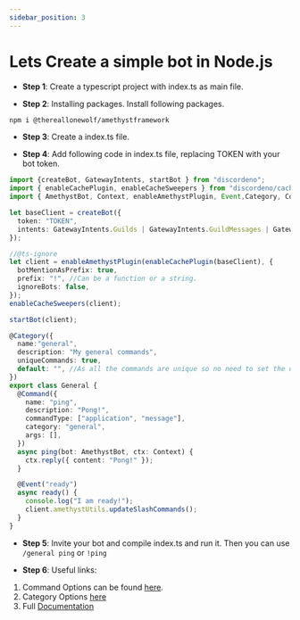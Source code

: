 ```yaml
---
sidebar_position: 3
---
```


# Lets Create a simple bot in Node.js

- **Step 1**: Create a typescript project with index.ts as main file.

- **Step 2**: Installing packages. Install following packages.

```bash
npm i @thereallonewolf/amethystframework
```

- **Step 3**: Create a index.ts file.

- **Step 4**: Add following code in index.ts file, replacing TOKEN with your bot token.

```ts
import {createBot, GatewayIntents, startBot } from "discordeno";
import { enableCachePlugin, enableCacheSweepers } from "discordeno/cache-plugin";
import { AmethystBot, Context, enableAmethystPlugin, Event,Category, Command } from "@thereallonewolf/amethystframework";

let baseClient = createBot({
  token: "TOKEN",
  intents: GatewayIntents.Guilds | GatewayIntents.GuildMessages | GatewayIntents.MessageContent,
});

//@ts-ignore
let client = enableAmethystPlugin(enableCachePlugin(baseClient), {
  botMentionAsPrefix: true,
  prefix: "!", //Can be a function or a string.
  ignoreBots: false,
});
enableCacheSweepers(client);

startBot(client);

@Category({
  name:"general",
  description: "My general commands",
  uniqueCommands: true,
  default: "", //As all the commands are unique so no need to set the default command.
})
export class General {
  @Command({
    name: "ping",
    description: "Pong!",
    commandType: ["application", "message"],
    category: "general",
    args: [],
  })
  async ping(bot: AmethystBot, ctx: Context) {
    ctx.reply({ content: "Pong!" });
  }

  @Event("ready")
  async ready() {
    console.log("I am ready!");
    client.amethystUtils.updateSlashCommands();
  }
}
```

- **Step 5**: Invite your bot and compile index.ts and run it. Then you can use `/general ping` or `!ping`

- **Step 6**: Useful links:

1. Command Options can be found
   [here](https://github.com/AmethystFramework/framework/blob/master/src/types/commandOptions.ts).
2. Category Options [here](https://github.com/AmethystFramework/framework/blob/master/src/types/categoryOptions.ts)
3. Full [Documentation](https://deno.land/x/amethyst)
